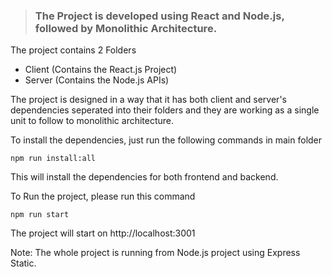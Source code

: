 > ### The Project is developed using React and Node.js, followed by Monolithic Architecture.
The project contains 2 Folders
- Client (Contains the React.js Project)
- Server (Contains the Node.js APIs)

The project is designed in a way that it has both client and server's dependencies seperated into their folders and they are working as a single unit to follow to monolithic architecture.

To install the dependencies, just run the following commands in main folder

    npm run install:all

This will install the dependencies for both frontend and backend.

To Run the project, please run this command

    npm run start

The project will start on http://localhost:3001


Note: The whole project is running from Node.js project using Express Static.
